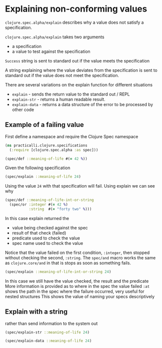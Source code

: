 # Explaining non-conforming values
`clojure.spec.alpha/explain` describes why a value does not satisfy a specification.

`clojure.spec.alpha/explain` takes two arguments
- a specification
- a value to test against the specification

`Success` string is sent to standard out if the value meets the specification

A string explaining where the value deviates from the specification is sent to standard out if the value does not meet the specification.

There are several variations on the explain function for different situations
* `explain` - sends the return value to the standard out / REPL
* `explain-str` - returns a human readable result.
* `explain-data` - returns a data structure of the error to be processed by other code


## Example of a failing value
First define a namespace and require the Clojure Spec namespace

```clojure
(ns practicalli.clojure.specifications
  (:require [clojure.spec.alpha :as spec]))

(spec/def ::meaning-of-life #(= 42 %))
```

Given the following specification

```clojure
(spec/explain ::meaning-of-life 24)
```

Using the value `24` with that specification will fail.  Using explain we can see why

```clojure
(spec/def ::meaning-of-life-int-or-string
  (spec/or :integer #(= 42 %)
           :string  #(= "forty two" %)))
```

In this case explain returned the
* value being checked against the spec
* result of that check (failed)
* predicate used to check the value
* spec name used to check the value

Notice that the value failed on the first condition, `:integer`, then stopped without checking the second, `:string`. The `spec/and` macro works the same as `clojure.core/and` in that is stops as soon as something fails.


```clojure
(spec/explain ::meaning-of-life-int-or-string 24)
```

In this case we still have the value checked, the result and the predicate
More information is provided as to where in the spec the value failed
`:at` shows the path in the spec where the failure occurred, very useful for nested structures
This shows the value of naming your specs descriptively


## Explain with a string
rather than send information to the system out

```clojure
(spec/explain-str ::meaning-of-life 24)
```


```clojure
(spec/explain-data ::meaning-of-life 24)
```
